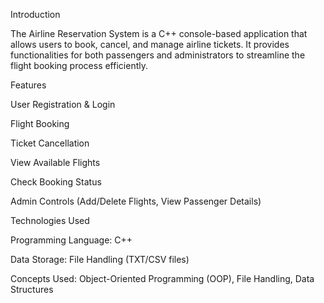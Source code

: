 Introduction

The Airline Reservation System is a C++ console-based application that allows users to book, cancel, and manage airline tickets. It provides functionalities for both passengers and administrators to streamline the flight booking process efficiently.

Features

User Registration & Login

Flight Booking

Ticket Cancellation

View Available Flights

Check Booking Status

Admin Controls (Add/Delete Flights, View Passenger Details)

Technologies Used

Programming Language: C++

Data Storage: File Handling (TXT/CSV files)

Concepts Used: Object-Oriented Programming (OOP), File Handling, Data Structures
